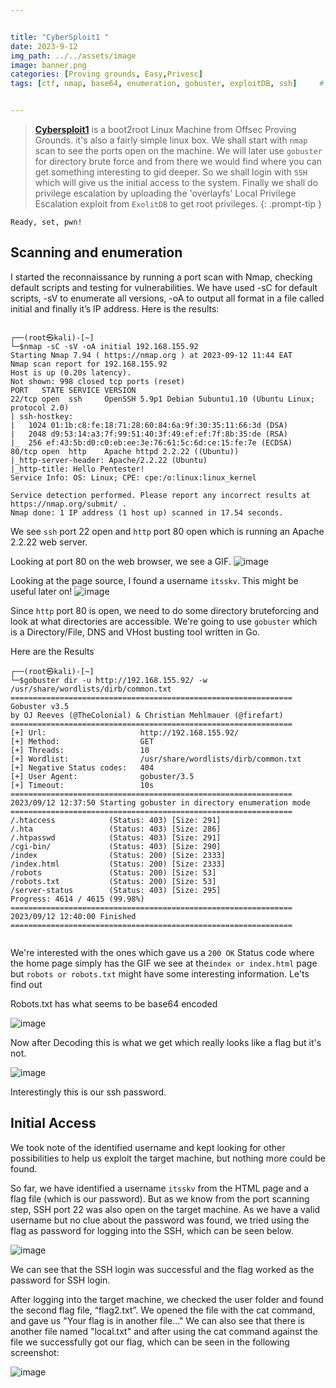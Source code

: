 ```yaml
---


title: "CyberSploit1 "
date: 2023-9-12 
img_path: ../../assets/image
image: banner.png
categories: [Proving grounds, Easy,Privesc]
tags: [ctf, nmap, base64, enumeration, gobuster, exploitDB, ssh]     # TAG names should always be lowercase


---
```




> **[Cybersploit1](https://portal.offsec.com/labs/play)**  is a boot2root Linux Machine from Offsec Proving Grounds. it's also a fairly simple linux box. We shall start with `nmap` scan to see the ports open on the machine. We will later  use `gobuster` for directory brute force and from there we would find where you can get something interesting to gid deeper. So we shall login with `SSH`  which will give us the initial access to the system. Finally we shall do privilege escalation by uploading the 'overlayfs' Local Privilege Escalation  exploit from `ExolitDB` to get root privileges.
{: .prompt-tip }

`Ready, set, pwn!` 


## Scanning and enumeration

I started the reconnaissance by running a port scan with Nmap, checking default scripts and testing for vulnerabilities.  We have used -sC for default 
scripts, -sV to enumerate all versions, -oA to output all format in a file called initial and finally it’s IP address. Here is the results:

```shell

┌──(root㉿kali)-[~]
└─$nmap -sC -sV -oA initial 192.168.155.92 
Starting Nmap 7.94 ( https://nmap.org ) at 2023-09-12 11:44 EAT
Nmap scan report for 192.168.155.92
Host is up (0.20s latency).
Not shown: 998 closed tcp ports (reset)
PORT   STATE SERVICE VERSION
22/tcp open  ssh     OpenSSH 5.9p1 Debian 5ubuntu1.10 (Ubuntu Linux; protocol 2.0)
| ssh-hostkey: 
|   1024 01:1b:c8:fe:18:71:28:60:84:6a:9f:30:35:11:66:3d (DSA)
|   2048 d9:53:14:a3:7f:99:51:40:3f:49:ef:ef:7f:8b:35:de (RSA)
|_  256 ef:43:5b:d0:c0:eb:ee:3e:76:61:5c:6d:ce:15:fe:7e (ECDSA)
80/tcp open  http    Apache httpd 2.2.22 ((Ubuntu))
|_http-server-header: Apache/2.2.22 (Ubuntu)
|_http-title: Hello Pentester!
Service Info: OS: Linux; CPE: cpe:/o:linux:linux_kernel

Service detection performed. Please report any incorrect results at https://nmap.org/submit/ .
Nmap done: 1 IP address (1 host up) scanned in 17.54 seconds.

```
                                                            
  We see `ssh` port 22 open and `http` port 80 open which is running an Apache 2.2.22 web server.                                                           


  Looking at port 80 on the web browser, we see a GIF. 
  ![image](../../assets/image/posts/cybersploit/pic1.png)

  Looking at the page source, I found a username `itsskv`. This might be useful later on!
  ![image](../../assets/image/posts/cybersploit/pic2.png)


  Since `http` port 80 is open, we need to do some directory bruteforcing and look at what directories are accessible. We're going to use `gobuster` which is a Directory/File, DNS and VHost busting tool written in Go.

  Here are the Results
  ```shell                                                                                                                                                                                            
┌──(root㉿kali)-[~]
└─$gobuster dir -u http://192.168.155.92/ -w /usr/share/wordlists/dirb/common.txt                    
===============================================================
Gobuster v3.5
by OJ Reeves (@TheColonial) & Christian Mehlmauer (@firefart)
===============================================================
[+] Url:                     http://192.168.155.92/
[+] Method:                  GET
[+] Threads:                 10
[+] Wordlist:                /usr/share/wordlists/dirb/common.txt
[+] Negative Status codes:   404
[+] User Agent:              gobuster/3.5
[+] Timeout:                 10s
===============================================================
2023/09/12 12:37:50 Starting gobuster in directory enumeration mode
===============================================================
/.htaccess            (Status: 403) [Size: 291]
/.hta                 (Status: 403) [Size: 286]
/.htpasswd            (Status: 403) [Size: 291]
/cgi-bin/             (Status: 403) [Size: 290]
/index                (Status: 200) [Size: 2333]
/index.html           (Status: 200) [Size: 2333]
/robots               (Status: 200) [Size: 53]
/robots.txt           (Status: 200) [Size: 53]
/server-status        (Status: 403) [Size: 295]
Progress: 4614 / 4615 (99.98%)
===============================================================
2023/09/12 12:40:00 Finished
===============================================================
                                                                    
  ```
We're interested with the ones which gave us a `200 OK` Status code where the home page simply has the GIF we see at the`index or index.html` page but `robots or robots.txt` might have some interesting information. Le'ts find out

Robots.txt has what seems to be base64 encoded


![image](../../assets/image/posts/cybersploit/pic3.png)

Now after Decoding this is what we get which really looks like a flag but it's not.

![image](../../assets/image/posts/cybersploit/pic4.png)


Interestingly this is our ssh password.

## Initial Access
We took note of the identified username and kept looking for other possibilities to help us exploit the target machine, but nothing more could be found.

So far, we have identified a username `itsskv` from the HTML page and a flag file (which is our password). But as we know from the port scanning step, SSH port 22 was also open on the target machine. As we have a valid username but no clue about the password was found, we tried using the flag as password for logging into the SSH, which can be seen below.

![image](../../assets/image/posts/cybersploit/pic5.png)


We can see that the SSH login was successful and the flag worked as the password for SSH login.

After logging into the target machine, we checked the user folder and found the second flag file, “flag2.txt”. We opened the file with the cat command, and gave us  "Your flag is in another file..." We can also see that there is another file named "local.txt" and after using the cat command against the file we successfully got our flag, which can be seen in the following screenshot:

![image](../../assets/image/posts/cybersploit/pic6.png)

